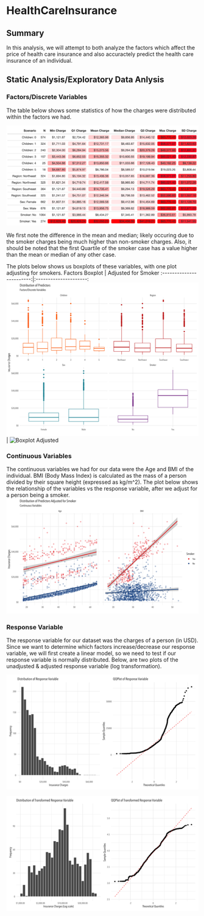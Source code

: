 # HealthCareInsurance

## Summary

In this analysis, we will attempt to both analyze the factors which affect the price of health care insurance and also accuractely predict the health care insurance of an individual. 

## Static Analysis/Exploratory Data Anlysis

### Factors/Discrete Variables


The table below shows some statistics of how the charges were distributed within the factors we had.  

![Factors Table](https://github.com/JasKainth/HealthCareInsurance/blob/main/variables%20table.png)  

We first note the difference in the mean and median; likely occuring due to the smoker charges being much higher than non-smoker charges. Also, it should be noted that the first Quartile of the smoker case has a value higher than the mean or median of any other case. 

The plots below shows us boxplots of these variables, with one plot adjusting for smokers. 
Factors Boxplot        |  Adjusted for Smoker
:------------------------:|:---------------------:
![Boxplot](https://github.com/JasKainth/HealthCareInsurance/blob/main/discrete.jpg)  |  ![Boxplot Adjusted](https://github.com/JasKainth/HealthCareInsurance/blob/main/discrete_smoker.jpg)  

### Continuous Variables

The continuous variables we had for our data were the Age and BMI of the individual. BMI (Body Mass Index) is calculated as the mass of a person divided by their square height (expressed as kg/m^2). The plot below shows the relationship of the variables vs the response variable, after we adjust for a person being a smoker.  
![Continuous Plot](https://github.com/JasKainth/HealthCareInsurance/blob/main/continuous_smoker.jpg)


### Response Variable

The response variable for our dataset was the charges of a person (in USD). Since we want to determine which factors increase/decrease our response variable, we will first create a linear model, so we need to test if our response variable is normally distributed. Below, are two plots of the unadjusted & adjusted response variable (log transformation).


![Response](https://github.com/JasKainth/HealthCareInsurance/blob/main/response.jpg)

 ![Adjusted Response](https://github.com/JasKainth/HealthCareInsurance/blob/main/response_adjusted.jpg) 